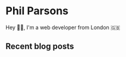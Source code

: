 # Phil Parsons

Hey 👋🏻, I'm a web developer from London 🇬🇧

## Recent blog posts

<!-- blog posts -->

<!-- /blog posts -->
